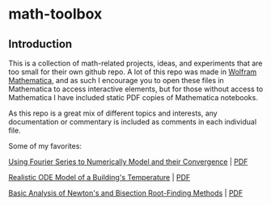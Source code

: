 # math-toolbox

## Introduction
This is a collection of math-related projects, ideas, and experiments that are too small for their own github repo. A lot of this repo was made in [Wolfram Mathematica](https://www.wolfram.com/mathematica/), and as such I encourage you to open these files in Mathematica to access interactive elements, but for those without access to Mathematica I have included static PDF copies of Mathematica notebooks.

As this repo is a great mix of different topics and interests, any documentation or commentary is included as comments in each individual file.

Some of my favorites:

[Using Fourier Series to Numerically Model and their Convergence](Modeling/FourierSeriesConvergence.nb) | [PDF](Modeling/FourierSeriesConvergence.pdf)

[Realistic ODE Model of a Building's Temperature](Modeling/TemperatureOfABuildingODE.nb) | [PDF](Modeling/TemperatureOfABuildingODE.pdf)

[Basic Analysis of Newton's and Bisection Root-Finding Methods](RootFindingMethods/NewtonsBisectionMethods.nb) | [PDF](RootFindingMethods/NewtonsBisectionMethods.pdf)
